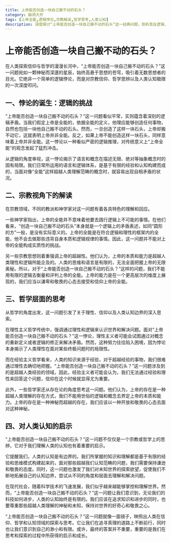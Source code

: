 ```yaml
---
title: 上帝能否创造一块自己搬不动的石头？
category: 脑洞大开
tags: [上帝全能,逻辑悖论,宗教解读,哲学思考,人类认知]
description: 深度探讨“上帝能否创造一块自己搬不动的石头”这一经典问题，剖析其在逻辑、宗教、哲学层面的内涵，揭示对人类认知边界的启示，带你领略信仰与哲学交织的深邃世界。
---
```

# 上帝能否创造一块自己搬不动的石头？
在人类探索信仰与哲学的漫漫长河中，“上帝能否创造一块自己搬不动的石头？”这一问题宛如一颗神秘而深邃的星辰，始终高悬于思想的苍穹，吸引着无数思想者的目光。它绝非一个简单的逻辑悖论，而是对宗教信仰、哲学思辨以及人类认知极限的一次深度叩问。

## 一、悖论的诞生：逻辑的挑战

“上帝能否创造一块自己搬不动的石头？”这一问题看似平常，实则蕴含着深刻的逻辑矛盾。当我们假定上帝是全能的，依据全能的定义，他理应能够创造任何事物，自然也包括一块他自己搬不动的石头。然而，一旦创造了这样一块石头，上帝却搬不动它，这就表明上帝并非全能。反之，如果上帝不能创造这样一块石头，同样意味着上帝并非全能。这一悖论以一种看似严密的逻辑推理，对传统意义上“上帝全能”的观念发起了猛烈冲击。

从逻辑的角度审视，这一悖论揭示了语言和概念在描述无限、绝对等抽象概念时的固有局限。我们日常所运用的语言和逻辑体系，是基于有限的经验和认知构建而成的，当面对像“全能”这样超越人类理解范畴的概念时，就容易出现自相矛盾的状况。

## 二、宗教视角下的解读

在宗教领域，不同的教派和神学家对这一问题有着各具特色的理解和回应。

一些神学家指出，上帝的全能并不意味着他要去践行逻辑上不可能的事情。在他们看来，“创造一块自己搬不动的石头”本身就是一个逻辑上的矛盾表述，如同“圆形的方”一般，是没有实际意义的。上帝的全能是在符合逻辑和理性的框架内的全能，他不会去做那些违背自身本质和逻辑规律的事情。因此，这一问题并不能对上帝的全能构成实质性的挑战。

另一些宗教思想则着重强调上帝的超越性。他们认为，上帝的本质和能力是超越人类理性和逻辑所能企及的。人类的思维和语言是有限的，无法全面把握上帝的无限奥秘。所以，对于“上帝能否创造一块自己搬不动的石头？”这样的问题，我们不能用有限的逻辑去衡量和评判上帝的全能。上帝的能力是在一个更高层次的维度上展现的，我们应当以谦卑和敬畏的心态去接受和信仰上帝的全能。

## 三、哲学层面的思考

从哲学的角度出发，这一问题引发了关于理性、信仰以及人类认知边界的深入思索。

在理性主义哲学传统中，强调通过理性和逻辑来认识世界和解决问题。面对“上帝能否创造一块自己搬不动的石头？”这一悖论，理性主义者可能会试图通过对概念的重新定义或者逻辑的修正来解决矛盾。然而，这种努力往往陷入困境，因为悖论本身揭示了人类理性在面对某些终极问题时的局限性。

而在经验主义哲学看来，人类的知识来源于经验，对于超越经验的事物，我们很难通过理性去确切地把握。“上帝能否创造一块自己搬不动的石头？”这一问题涉及到的是超越人类经验的领域，因此，经验主义者可能会认为，我们无法通过经验和理性来回答这个问题，信仰在这个时候就显得尤为重要。

此外，一些哲学家还从存在论的角度思考这一问题。他们认为，上帝的存在是一种超越人类理解的存在方式，我们不能用世俗的逻辑和概念去界定上帝的本质和能力。上帝的存在是一种神秘而超越的存在，我们应该以一种开放和敬畏的心态去面对这种神秘。

## 四、对人类认知的启示

“上帝能否创造一块自己搬不动的石头？”这一问题不仅仅是一个宗教或哲学上的思辨，它对于我们理解人类的认知也有着重要的启示。

它提醒我们，人类的认知是有边界的。我们所掌握的知识和理解都是基于有限的经验和思维模式构建起来的，面对那些超越我们认知范畴的问题，我们需要保持谦逊和敬畏的态度。同时，这一问题也激发了我们对未知世界的探索欲望，促使我们不断地拓展自己的认知边界，尝试从不同的角度和层面去理解和解决问题。

在现代社会，随着科学技术的飞速发展，我们似乎越来越能够掌控和理解世界。然而，“上帝能否创造一块自己搬不动的石头？”这一问题让我们意识到，无论我们的科技如何进步，人类的认知始终是有限的。我们应该在追求知识和进步的同时，也要尊重那些超越人类理解的神秘和未知，保持对世界的好奇心和敬畏之心。

“上帝能否创造一块自己搬不动的石头？”这一问题就像一面镜子，映照出人类在信仰、哲学和认知领域的探索与思考。它让我们在追寻真理的道路上不断前行，同时也让我们意识到自己的渺小和有限。或许，最终的答案并不重要，重要的是我们在思考和探索的过程中所获得的启示和成长。